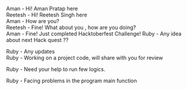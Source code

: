 Aman - Hi! Aman Pratap here  
Reetesh - Hi! Reetesh Singh here  
Aman - How are you?  
Reetesh - Fine! What about you , how are you doing?  
Aman - Fine! Just completed Hacktoberfest Challenge! 
Ruby - Any idea about next Hack quest ??

Ruby - Any updates  
Ruby - Working on a project code, will share with you for review

Ruby - Need your help to run few logics.

Ruby - Facing problems in the program main function
